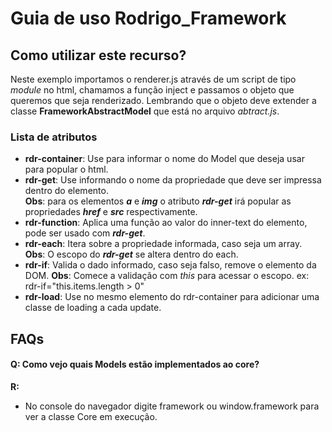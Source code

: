 # Guia de uso Rodrigo_Framework

## Como utilizar este recurso?
Neste exemplo importamos o renderer.js através de um script de tipo *module* no html, 
chamamos a função inject e passamos o objeto que queremos que seja renderizado.
Lembrando que o objeto deve extender a classe **FrameworkAbstractModel** que está no arquivo *abtract.js*.

### Lista de atributos
- **rdr-container**: Use para informar o nome do Model que deseja usar para popular o html.
- **rdr-get**: Use informando o nome da propriedade que deve ser impressa dentro do elemento.<br>
**Obs**: para os elementos ***a*** e ***img*** o atributo ***rdr-get*** irá popular as propriedades ***href*** e ***src*** respectivamente.
- **rdr-function**: Aplica uma função ao valor do inner-text do elemento, pode ser usado com ***rdr-get***.
- **rdr-each**: Itera sobre a propriedade informada, caso seja um array.<br>
**Obs**: O escopo do ***rdr-get*** se altera dentro do each.
- **rdr-if**: Valida o dado informado, caso seja falso, remove o elemento da DOM. 
**Obs**: Comece a validação com *this* para acessar o escopo. ex: rdr-if="this.items.length > 0"
- **rdr-load**: Use no mesmo elemento do rdr-container para adicionar uma classe de loading a cada update.

## FAQs

#### Q: Como vejo quais Models estão implementados ao core?
**R:**
- No console do navegador digite framework ou window.framework para ver a classe Core em execução.